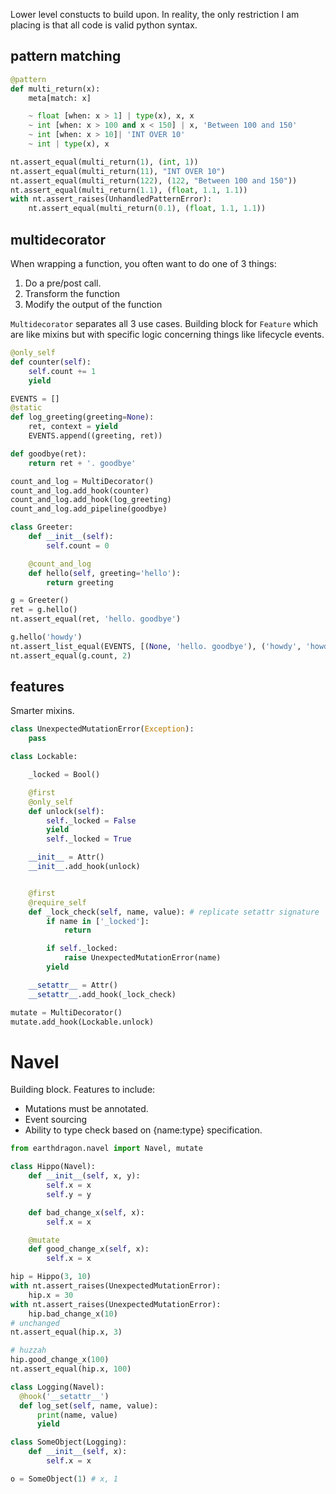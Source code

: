 Lower level constucts to build upon. In reality, the only restriction I am placing is that all code is valid python syntax.

## pattern matching

```python
@pattern
def multi_return(x):
    meta[match: x]

    ~ float [when: x > 1] | type(x), x, x
    ~ int [when: x > 100 and x < 150] | x, 'Between 100 and 150'
    ~ int [when: x > 10]| 'INT OVER 10'
    ~ int | type(x), x

nt.assert_equal(multi_return(1), (int, 1))
nt.assert_equal(multi_return(11), "INT OVER 10")
nt.assert_equal(multi_return(122), (122, "Between 100 and 150"))
nt.assert_equal(multi_return(1.1), (float, 1.1, 1.1))
with nt.assert_raises(UnhandledPatternError):
    nt.assert_equal(multi_return(0.1), (float, 1.1, 1.1))
```

## multidecorator

When wrapping a function, you often want to do one of 3 things:

1. Do a pre/post call.
2. Transform the function
3. Modify the output of the function

`Multidecorator` separates all 3 use cases. Building block for `Feature` which are like mixins but with specific logic concerning things like lifecycle events.


```python
@only_self
def counter(self):
    self.count += 1
    yield

EVENTS = []
@static
def log_greeting(greeting=None):
    ret, context = yield
    EVENTS.append((greeting, ret))

def goodbye(ret):
    return ret + '. goodbye'

count_and_log = MultiDecorator()
count_and_log.add_hook(counter)
count_and_log.add_hook(log_greeting)
count_and_log.add_pipeline(goodbye)

class Greeter:
    def __init__(self):
        self.count = 0

    @count_and_log
    def hello(self, greeting='hello'):
        return greeting

g = Greeter()
ret = g.hello()
nt.assert_equal(ret, 'hello. goodbye')

g.hello('howdy')
nt.assert_list_equal(EVENTS, [(None, 'hello. goodbye'), ('howdy', 'howdy. goodbye')])
nt.assert_equal(g.count, 2)
```

## features

Smarter mixins.

```python
class UnexpectedMutationError(Exception):
    pass

class Lockable:

    _locked = Bool()

    @first
    @only_self
    def unlock(self):
        self._locked = False
        yield
        self._locked = True

    __init__ = Attr()
    __init__.add_hook(unlock)


    @first
    @require_self
    def _lock_check(self, name, value): # replicate setattr signature
        if name in ['_locked']:
            return

        if self._locked:
            raise UnexpectedMutationError(name)
        yield

    __setattr__ = Attr()
    __setattr__.add_hook(_lock_check)

mutate = MultiDecorator()
mutate.add_hook(Lockable.unlock)
```

# Navel

Building block. Features to include:

* Mutations must be annotated.
* Event sourcing
* Ability to type check based on {name:type} specification.

```python
from earthdragon.navel import Navel, mutate

class Hippo(Navel):
    def __init__(self, x, y):
        self.x = x
        self.y = y

    def bad_change_x(self, x):
        self.x = x

    @mutate
    def good_change_x(self, x):
        self.x = x

hip = Hippo(3, 10)
with nt.assert_raises(UnexpectedMutationError):
    hip.x = 30
with nt.assert_raises(UnexpectedMutationError):
    hip.bad_change_x(10)
# unchanged
nt.assert_equal(hip.x, 3)

# huzzah
hip.good_change_x(100)
nt.assert_equal(hip.x, 100)
```

```python
class Logging(Navel):
  @hook('__setattr__')
  def log_set(self, name, value):
      print(name, value)
      yield

class SomeObject(Logging):
    def __init__(self, x):
        self.x = x

o = SomeObject(1) # x, 1
```
